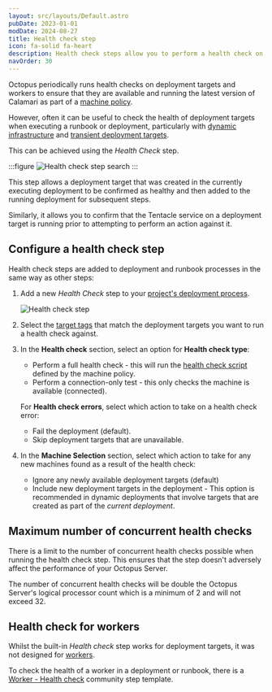 ```yaml
---
layout: src/layouts/Default.astro
pubDate: 2023-01-01
modDate: 2024-08-27
title: Health check step
icon: fa-solid fa-heart
description: Health check steps allow you to perform a health check on deployment targets as part of a deployment or runbook, and take action based on the result.
navOrder: 30
---
```


Octopus periodically runs health checks on deployment targets and workers to ensure that they are available and running the latest version of Calamari as part of a [machine policy](/docs/infrastructure/deployment-targets/machine-policies).

However, often it can be useful to check the health of deployment targets when executing a runbook or deployment, particularly with [dynamic infrastructure](/docs/infrastructure/deployment-targets/dynamic-infrastructure/) and [transient deployment targets](/docs/deployments/patterns/elastic-and-transient-environments/deploying-to-transient-targets).

This can be achieved using the _Health Check_ step.

:::figure
![Health check step search](/docs/img/projects/built-in-step-templates/images/health-check-step-search.png)
:::

This step allows a deployment target that was created in the currently executing deployment to be confirmed as healthy and then added to the running deployment for subsequent steps.

Similarly, it allows you to confirm that the Tentacle service on a deployment target is running prior to attempting to perform an action against it.

## Configure a health check step

Health check steps are added to deployment and runbook processes in the same way as other steps:

1. Add a new *Health Check* step to your [project's deployment process](/docs/projects/steps).

    ![Health check step](/docs/img/projects/built-in-step-templates/images/health-check-step-select.png)
2. Select the [target tags](/docs/infrastructure/deployment-targets/target-tags) that match the deployment targets you want to run a health check against. 

3. In the **Health check** section, select an option for **Health check type**:
    - Perform a full health check - this will run the [health check script](/docs/infrastructure/deployment-targets/machine-policies/#custom-health-check-scripts) defined by the machine policy.
    - Perform a connection-only test - this only checks the machine is available (connected).

   For **Health check errors**, select which action to take on a health check error:
    - Fail the deployment (default).
    - Skip deployment targets that are unavailable.
4. In the **Machine Selection** section, select which action to take for any new machines found as a result of the health check:
    - Ignore any newly available deployment targets (default)
    - Include new deployment targets in the deployment - This option is recommended in dynamic deployments that involve targets that are created as part of the _current deployment_.

## Maximum number of concurrent health checks

There is a limit to the number of concurrent health checks possible when running the health check step. This ensures that the step doesn't adversely affect the performance of your Octopus Server.

The number of concurrent health checks will be double the Octopus Server's logical processor count which is a minimum of 2 and will not exceed 32.

## Health check for workers

Whilst the built-in *Health check* step works for deployment targets, it was not designed for [workers](/docs/infrastructure/workers).

To check the health of a worker in a deployment or runbook, there is a [Worker - Health check](https://library.octopus.com/step-templates/c6c23c7b-876d-4758-a908-511f066156d7/actiontemplate-worker-health-check) community step template.
